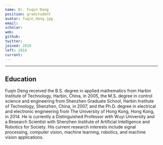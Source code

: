 ```yaml
---
name: Dr. Fuqin Deng
position: gradstudent
avatar: fuqin_deng.jpg
email: 
scholar: 
web: 
github: 
twitter: 
joined: 2010
left: 2014
current: 
---
```



<hr>

## Education
Fuqin Deng received the B.S. degree in applied mathematics from Harbin Institute of Technology, Harbin, China, in 2005, the M.S. degree in control science and engineering from Shenzhen Graduate School, Harbin Institute of Technology, Shenzhen, China, in 2007, and the Ph.D. degree in electrical and electronic engineering from The University of Hong Kong, Hong Kong, in 2014. He is currently a Distinguished Professor with Wuyi University and a Research Scientist with Shenzhen Institute of Artificial Intelligence and Robotics for Society. His current research interests include signal processing, computer vision, machine learning, robotics, and machine vision applications.
